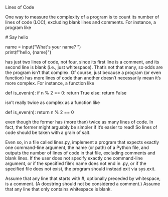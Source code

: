 Lines of Code

One way to measure the complexity of a program is to count its number of lines of code (LOC), excluding blank lines and comments. 
For instance, a program like

 \# Say hello

name = input("What's your name? ") <br/>
print(f"hello, {name}")

has just two lines of code, not four, since its first line is a comment, and its second line is blank (i.e., just whitespace). 
That’s not that many, so odds are the program isn’t that complex. Of course, just because a program (or even function) has more 
lines of code than another doesn’t necessarily mean it’s more complex. For instance, a function like

def is_even(n):
    if n % 2 == 0:
        return True
    else:
        return False

isn’t really twice as complex as a function like

def is_even(n):
    return n % 2 == 0

even though the former has (more than) twice as many lines of code. In fact, the former might arguably be simpler if it’s easier to read! 
So lines of code should be taken with a grain of salt.

Even so, in a file called lines.py, implement a program that expects exactly one command-line argument, the name (or path) of a Python file,
and outputs the number of lines of code in that file, excluding comments and blank lines. If the user does not specify exactly one command-line argument,
or if the specified file’s name does not end in .py, or if the specified file does not exist, the program should instead exit via sys.exit.

Assume that any line that starts with #, optionally preceded by whitespace, is a comment. (A docstring should not be considered a comment.) 
Assume that any line that only contains whitespace is blank.
